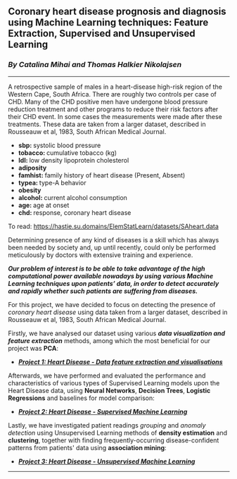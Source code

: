 ## Coronary heart disease prognosis and diagnosis using Machine Learning techniques: Feature Extraction, Supervised and Unsupervised Learning
### _By Catalina Mihai and Thomas Halkier Nikolajsen_
---
A retrospective sample of males in a heart-disease high-risk region
of the Western Cape, South Africa. There are roughly two controls per
case of CHD. Many of the CHD positive men have undergone blood
pressure reduction treatment and other programs to reduce their risk
factors after their CHD event. In some cases the measurements were
made after these treatments. These data are taken from a larger
dataset, described in  Rousseauw et al, 1983, South African Medical
Journal. 
<ul>
  <li><b> sbp: </b> systolic blood pressure 
  <li><b> tobacco: </b> cumulative tobacco (kg)
  <li><b> ldl: </b> low density lipoprotein cholesterol
  <li><b>adiposity</b> 
  <li><b> famhist: </b> family history of heart disease (Present, Absent)
  <li><b> typea: </b> type-A behavior
  <li><b> obesity </b>
  <li><b> alcohol: </b> current alcohol consumption
  <li><b> age: </b> age at onset
  <li><b> chd: </b> response, coronary heart disease
</ul>

To read: https://hastie.su.domains/ElemStatLearn/datasets/SAheart.data


Determining presence of any kind of diseases is a skill which has always been needed by society and, up until recently, could only be performed meticulously by doctors with extensive training and experience. 

**_Our problem of interest is to be able to take advantage of the high computational power available nowadays by using various Machine Learning techniques upon patients’ data, in order to detect accurately and rapidly whether such patients are suffering from diseases._**

For this project, we have decided to focus on detecting the presence of _coronary heart disease_ using data taken from a larger dataset, described in Rousseauw et al, 1983, South African Medical Journal.

Firstly, we have analysed our dataset using various _**data visualization and feature extraction**_ methods, among which the most beneficial for our project was __PCA__: 

* **_[Project 1: Heart Disease - Data feature extraction and visualisations](https://github.com/catalina-mihai)_**

Afterwards, we have performed and evaluated the performance and characteristics of various types of Supervised Learning models upon the Heart Disease data, using __Neural Networks__, __Decision Trees__, __Logistic Regressions__ and baselines for model comparison:

* **_[Project 2: Heart Disease - Supervised Machine Learning](https://github.com/catalina-mihai)_**

Lastly, we have investigated patient readings _grouping_ and _anomaly detection_ using Unsupervised Learning methods of __density estimation__ and __clustering__, together with finding frequently-occurring disease-confident patterns from patients' data using __association mining__:

* **_[Project 3: Heart Disease - Unsupervised Machine Learning](https://github.com/seby-sbirna/DTU-Introduction-to-Machine-Learning-and-Data-Mining-Capstone-Project/tree/master/Project%203%20-%20UCL%20Heart%20Disease%20-%20Unsupervised%20Machine%20Learning)_**
---




